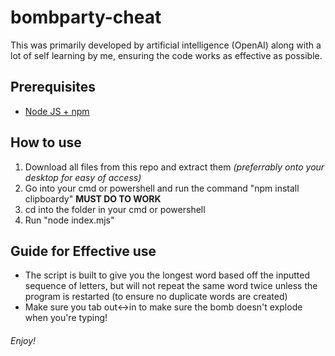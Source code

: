 # bombparty-cheat

This was primarily developed by artificial intelligence (OpenAI) along with a lot of self learning by me, ensuring the code works as effective as possible.

## Prerequisites

- [Node JS + npm](https://nodejs.org/en/download/)

## How to use

1. Download all files from this repo and extract them _(preferrably onto your desktop for easy of access)_
2. Go into your cmd or powershell and run the command "npm install clipboardy" **MUST DO TO WORK**
3. cd into the folder in your cmd or powershell
4. Run "node index.mjs"

## Guide for Effective use

- The script is built to give you the longest word based off the inputted sequence of letters, but will not repeat the same word twice unless the program is restarted (to ensure no duplicate words are created)
- Make sure you tab out<->in to make sure the bomb doesn't explode when you're typing!

###### Enjoy!
